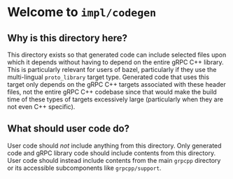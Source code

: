 # Welcome to `impl/codegen`

## Why is this directory here?

This directory exists so that generated code can include selected files upon
which it depends without having to depend on the entire gRPC C++ library. This
is particularly relevant for users of bazel, particularly if they use the
multi-lingual `proto_library` target type. Generated code that uses this target
only depends on the gRPC C++ targets associated with these header files, not the
entire gRPC C++ codebase since that would make the build time of these types of
targets excessively large (particularly when they are not even C++ specific).

## What should user code do?

User code should *not* include anything from this directory. Only generated code
and gRPC library code should include contents from this directory. User code
should instead include contents from the main `grpcpp` directory or its
accessible subcomponents like `grpcpp/support`.

